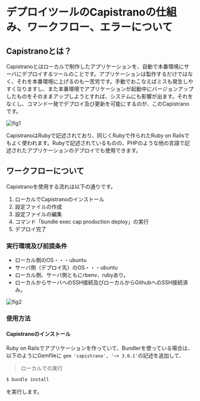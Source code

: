 # デプロイツールのCapistranoの仕組み、ワークフロー、エラーについて

## Capistranoとは？

Capistranoとはローカルで制作したアプリケーションを、自動で本番環境にサーバにデプロイするツールのことです。アプリケーションは製作するだけではなく、それを本番環境に上げるのも一苦労です。手動でおこなえばミスも発生しやすくなりますし、また本番環境でアプリケーションが起動中にバージョンアップしたものをそのままアップしようとすれば、システムにも影響が出ます。それをなくし、コマンド一発でデプロイ及び更新を可能にするのが、このCapistranoです。

![fig1](fig1)

CapistranoはRubyで記述されており、同じくRubyで作られたRuby on Railsでもよく使われます。Rubyで記述されているものの、PHPのような他の言語で記述されたアプリケーションのデプロイでも使用できます。

## ワークフローについて

Capistranoを使用する流れは以下の通りです。
1. ローカルでCapistranoのインストール
2. 設定ファイルの作成
3. 設定ファイルの編集
4. コマンド「bundle exec cap production deploy」の実行
5. デプロイ完了
  
### 実行環境及び前提条件
* ローカル側のOS・・・ubuntu
* サーバ側（デプロイ先）のOS・・・ubuntu
* ローカル側、サーバ側ともにrbenv、rubyあり。
* ローカルからサーバへのSSH接続及びローカルからGithubへのSSH接続済み。

![fig2](fig2)

### 使用方法

#### Capistranoのインストール

Ruby on Railsでアプリケーションを作っていて、Bundlerを使っている場合は、以下のようにGemfileに
`gem 'capistrano', '~> 3.0.1'`の記述を追加して、

>ローカルでの実行
```sh {caption = "hello_world"}
$ bundle install
```
を実行します。




